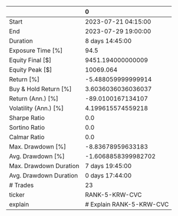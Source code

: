 |                        | 0                        |
|:-----------------------|:-------------------------|
| Start                  | 2023-07-21 04:15:00      |
| End                    | 2023-07-29 19:00:00      |
| Duration               | 8 days 14:45:00          |
| Exposure Time [%]      | 94.5                     |
| Equity Final [$]       | 9451.194000000009        |
| Equity Peak [$]        | 10069.064                |
| Return [%]             | -5.488059999999914       |
| Buy & Hold Return [%]  | 3.6036036036036037       |
| Return (Ann.) [%]      | -89.0100167134107        |
| Volatility (Ann.) [%]  | 4.199615574559218        |
| Sharpe Ratio           | 0.0                      |
| Sortino Ratio          | 0.0                      |
| Calmar Ratio           | 0.0                      |
| Max. Drawdown [%]      | -8.83678959633183        |
| Avg. Drawdown [%]      | -1.6068858399982702      |
| Max. Drawdown Duration | 7 days 19:45:00          |
| Avg. Drawdown Duration | 0 days 17:44:00          |
| # Trades               | 23                       |
| ticker                 | RANK-5-KRW-CVC           |
| explain                | # Explain RANK-5-KRW-CVC |